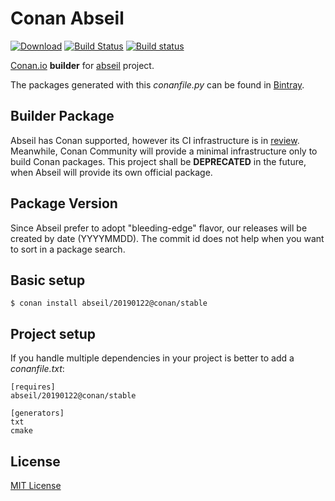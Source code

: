 # Conan Abseil

[![Download](https://api.bintray.com/packages/conan-community/conan/abseil%3Aconan/images/download.svg)](https://bintray.com/conan-community/conan/abseil%3Aconan/_latestVersion)
[![Build Status](https://travis-ci.org/conan-community/conan-abseil.svg)](https://travis-ci.org/conan-community/conan-abseil)
[![Build status](https://ci.appveyor.com/api/projects/status/github/conan-community/conan-abseil?svg=true)](https://ci.appveyor.com/project/ConanCIintegration/conan-abseil)

[Conan.io](https://conan.io) **builder** for [abseil](https://github.com/abseil/abseil-cpp) project.

The packages generated with this *conanfile.py* can be found in [Bintray](https://bintray.com/conan-community/conan/abseil%3Aconan).

## Builder Package

Abseil has Conan supported, however its CI infrastructure is in [review](https://github.com/abseil/abseil-cpp/pull/197).
Meanwhile, Conan Community will provide a minimal infrastructure only to build Conan packages.
This project shall be **DEPRECATED** in the future, when Abseil will provide its own official package.

## Package Version

Since Abseil prefer to adopt "bleeding-edge" flavor, our releases will be created by date (YYYYMMDD).
The commit id does not help when you want to sort in a package search.

## Basic setup

    $ conan install abseil/20190122@conan/stable

## Project setup

If you handle multiple dependencies in your project is better to add a *conanfile.txt*:

    [requires]
    abseil/20190122@conan/stable

    [generators]
    txt
    cmake

## License

[MIT License](LICENSE)
